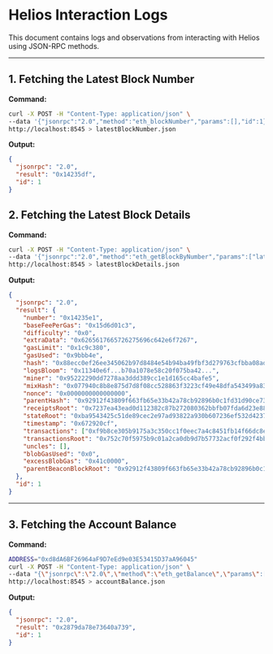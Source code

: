 # Helios Interaction Logs

This document contains logs and observations from interacting with Helios using JSON-RPC methods.

---

## 1. Fetching the Latest Block Number

**Command:**

```bash
curl -X POST -H "Content-Type: application/json" \
--data '{"jsonrpc":"2.0","method":"eth_blockNumber","params":[],"id":1}' \
http://localhost:8545 > latestBlockNumber.json
```
**Output:**
```json
{
  "jsonrpc": "2.0",
  "result": "0x14235df",
  "id": 1
}
```
## 2. Fetching the Latest Block Details

**Command:**
```bash
curl -X POST -H "Content-Type: application/json" \
--data '{"jsonrpc":"2.0","method":"eth_getBlockByNumber","params":["latest", false],"id":1}' \
http://localhost:8545 > latestBlockDetails.json
```
**Output:**
```json
{
  "jsonrpc": "2.0",
  "result": {
    "number": "0x14235e1",
    "baseFeePerGas": "0x15d6d01c3",
    "difficulty": "0x0",
    "extraData": "0x6265617665726275696c642e6f7267",
    "gasLimit": "0x1c9c380",
    "gasUsed": "0x9bbb4e",
    "hash": "0x88ecc0ef26ee345062b97d8484e54b94ba49fbf3d279763cfbba08ad8c6f1892",
    "logsBloom": "0x11340e6f...b70a1078e58c20f075ba42...",
    "miner": "0x95222290dd7278aa3ddd389cc1e1d165cc4bafe5",
    "mixHash": "0x077940c8b8e875d7d8f08cc528863f3223cf49e48dfa543499a834022211f389",
    "nonce": "0x0000000000000000",
    "parentHash": "0x92912f43809f663fb65e33b42a78cb92896b0c1fd31d90ce73b0989438d9d7de",
    "receiptsRoot": "0x7237ea43ead0d112382c87b272080362bbfb07fda6d23e882f876622d33fee6f",
    "stateRoot": "0xba9543425c51de89cec2e97ad93822a930b607236ef532d4237b810f1d8355f5",
    "timestamp": "0x672920cf",
    "transactions": ["0xf9b8ce305b9175a3c350cc1f0eec7a4c8451fb14f66dc8ebd99e7202edde1f00", ...],
    "transactionsRoot": "0x752c70f5975b9c01a2ca0db9d7b57732acf0f292f4bbacbc922d3c1a8043aa04",
    "uncles": [],
    "blobGasUsed": "0x0",
    "excessBlobGas": "0x41c0000",
    "parentBeaconBlockRoot": "0x92912f43809f663fb65e33b42a78cb92896b0c1fd31d90ce73b0989438d9d7de"
  },
  "id": 1
}
```
---
## 3. Fetching the Account Balance

**Command:**
```bash
ADDRESS="0xd8dA6BF26964aF9D7eEd9e03E53415D37aA96045"
curl -X POST -H "Content-Type: application/json" \
--data "{\"jsonrpc\":\"2.0\",\"method\":\"eth_getBalance\",\"params\":[\"$ADDRESS\", \"latest\"],\"id\":1}" \
http://localhost:8545 > accountBalance.json
```
**Output:**
```json
{
  "jsonrpc": "2.0",
  "result": "0x2879da78e73640a739",
  "id": 1
}
```
